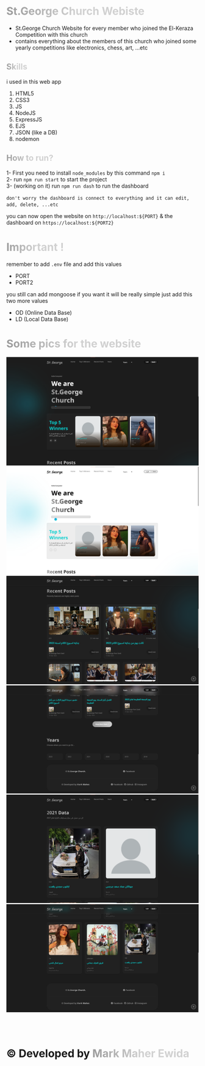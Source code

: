 # <span style="  display: inline-block; background-image: linear-gradient(90deg, #9a9a9a, #d1d1d1 51%);display: inline-block; -webkit-text-fill-color: transparent; -webkit-background-clip: text; background-clip: text;">St.George Church Webiste</span>

- St.George Church Website for every member who joined the El-Keraza Competition with this church
- contains everything about the members of this church who joined some yearly competitions like electronics, chess, art, ...etc

## <span style="  display: inline-block; background-image: linear-gradient(90deg, #9a9a9a, #d1d1d1 51%);display: inline-block; -webkit-text-fill-color: transparent; -webkit-background-clip: text; background-clip: text; ">Skills</span>

i used in this web app

<ul>
<li style="list-style: number;">
    HTML5
</li>
<li style="list-style: number;">
    CSS3
</li>
<li style="list-style: number;">
    JS
</li>
<li style="list-style: number;">
    NodeJS
</li>
<li style="list-style: number;">
    ExpressJS
</li>
<li style="list-style: number;">
    EJS
</li>
<li style="list-style: number;">
    JSON (like a DB)
</li>
<li style="list-style: number;">
    nodemon
</li>
</ul>

## <span style="  display: inline-block; background-image: linear-gradient(90deg, #9a9a9a, #d1d1d1 51%);display: inline-block; -webkit-text-fill-color: transparent; -webkit-background-clip: text; background-clip: text; ">How to run? </span>

1- First you need to install `node_modules` by this command `npm i ` <br>
2- run `npm run start` to start the project <br>
3- (working on it) run `npm run dash` to run the dashboard

`don't worry the dashboard is connect to everything and it can edit, add, delete, ...etc`

you can now open the website on `http://localhost:${PORT}` & the dashboard on `https://localhost:${PORT2}`

# <span style="  display: inline-block; background-image: linear-gradient(90deg, #9a9a9a, #d1d1d1 51%);display: inline-block; -webkit-text-fill-color: transparent; -webkit-background-clip: text; background-clip: text;">Important ! </span>

remember to add `.env` file and add this values

- PORT
- PORT2

you still can add mongoose if you want it will be really simple just add this two more values

- OD (Online Data Base)
- LD (Local Data Base)

# <span style="  display: inline-block; background-image: linear-gradient(90deg, #9a9a9a, #d1d1d1 51%);display: inline-block; -webkit-text-fill-color: transparent; -webkit-background-clip: text; background-clip: text; ">Some pics for the website</span>

<img src="./public/images/website-img1.png" alt="website image">
<img src="./public/images/website-img4.png" alt="website image">
<img src="./public/images/website-img2.png" alt="website image">
<img src="./public/images/website-img3.png" alt="website image">
<img src="./public/images/website-img5.png" alt="website image">
<img src="./public/images/website-img6.png" alt="website image">

<br><br>

# &copy; Developed by <span style="  display: inline-block; background-image: linear-gradient(90deg, #9a9a9a, #d1d1d1 51%);display: inline-block; -webkit-text-fill-color: transparent; -webkit-background-clip: text; background-clip: text; font-weight: 700;">Mark Maher Ewida</span>
